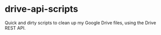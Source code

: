 # drive-api-scripts
Quick and dirty scripts to clean up my Google Drive files, using the Drive REST API.
